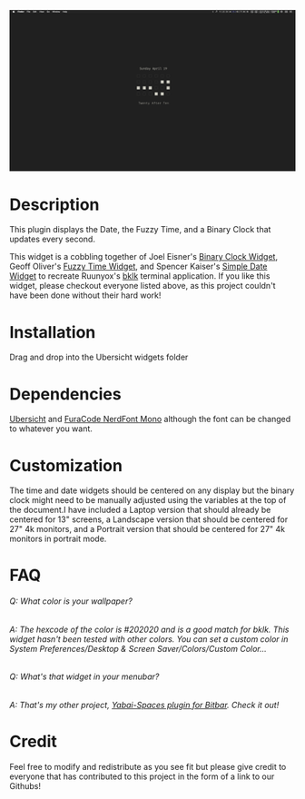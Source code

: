 ![Screenshot](/Screenshot.png)

# Description
This plugin displays the Date, the Fuzzy Time, and a Binary Clock that updates every second.

This widget is a cobbling together of Joel Eisner's [Binary Clock Widget](https://github.com/joeleisner/ubersicht-binary-clock), Geoff Oliver's [Fuzzy Time Widget](https://github.com/plan8studios/fuzzytime), and Spencer Kaiser's [Simple Date Widget](https://github.com/felixhageloh/uebersicht-widgets/blob/master/SimpleDate/index.coffee) to recreate Ruunyox's [bklk](https://github.com/Ruunyox/bklk) terminal application. If you like this widget, please checkout everyone listed above, as this project couldn't have been done without their hard work!

# Installation
Drag and drop into the Ubersicht widgets folder

# Dependencies
[Ubersicht](http://tracesof.net/uebersicht/) and [FuraCode NerdFont Mono](https://github.com/ryanoasis/nerd-fonts/tree/master/patched-fonts/FiraCode) although the font can be changed to whatever you want.

# Customization
The time and date widgets should be centered on any display but the binary clock might need to be manually adjusted using the variables at the top of the document.I have included a Laptop version that should already be centered for 13" screens, a Landscape version that should be centered for 27" 4k monitors, and a Portrait version that should be centered for 27" 4k monitors in portrait mode.

# FAQ

###### Q: What color is your wallpaper?

###### A: The hexcode of the color is #202020 and is a good match for bklk. This widget hasn't been tested with other colors. You can set a custom color in System Preferences/Desktop & Screen Saver/Colors/Custom Color...

###### Q: What's that widget in your menubar?

###### A: That's my other project, [Yabai-Spaces plugin for Bitbar](https://github.com/SxC97/Yabai-Spaces). Check it out!

# Credit
Feel free to modify and redistribute as you see fit but please give credit to everyone that has contributed to this project in the form of a link to our Githubs!
